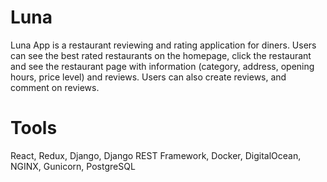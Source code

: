 # Luna

Luna App is a restaurant reviewing and rating application for diners. Users can see the best rated restaurants on the homepage, click the restaurant and see the restaurant page with information (category, address, opening hours, price level) and reviews. Users can also create reviews, and comment on reviews.

# Tools

React, Redux, Django, Django REST Framework, Docker, DigitalOcean, NGINX, Gunicorn, PostgreSQL
